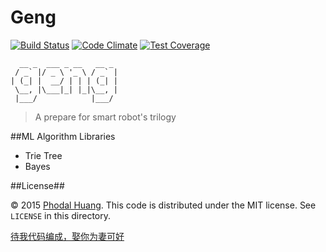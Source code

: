 # Geng

[![Build Status](https://travis-ci.org/phodal/geng.svg?branch=master)](https://travis-ci.org/phodal/geng)
[![Code Climate](https://codeclimate.com/github/phodal/geng/badges/gpa.svg)](https://codeclimate.com/github/phodal/geng)
[![Test Coverage](https://codeclimate.com/github/phodal/geng/badges/coverage.svg)](https://codeclimate.com/github/phodal/geng/coverage)

      __ _  ___ _ __   __ _
     / _` |/ _ \ '_ \ / _` |
    | (_| |  __/ | | | (_| |
     \__, |\___|_| |_|\__, |
     |___/            |___/
 

> A prepare for smart robot's trilogy  

##ML Algorithm Libraries

- Trie Tree
- Bayes

##License##

© 2015 [Phodal Huang](http://www.phodal.com). This code is distributed under the MIT license. See `LICENSE` in this directory.

[待我代码编成，娶你为妻可好](http://www.xuntayizhan.com/blog/ji-ke-ai-qing-zhi-er-shi-dai-wo-dai-ma-bian-cheng-qu-ni-wei-qi-ke-hao-wan/)
         
